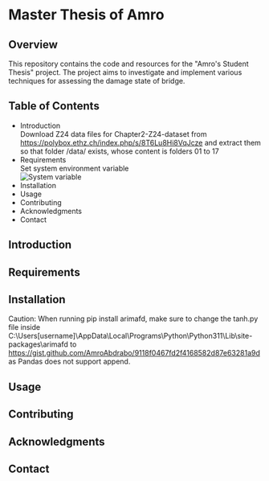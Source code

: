 # Master Thesis of Amro
## Overview

This repository contains the code and resources for the "Amro's Student Thesis" project. The project aims to investigate and implement various techniques for assessing the damage state of bridge.

## Table of Contents

- Introduction \
Download Z24 data files for Chapter2-Z24-dataset from https://polybox.ethz.ch/index.php/s/8T6Lu8Hi8VqJcze and extract them so that folder /data/ exists, whose content is folders 01 to 17
- Requirements \
Set system environment variable \
![System variable](https://drive.usercontent.google.com/download?id=1GjgFIP7-BKzdv5xZ_BG8s1A3C_Arkjcf&export=view&authuser=0)
- Installation
- Usage
- Contributing
- Acknowledgments
- Contact

## Introduction
## Requirements
## Installation

Caution: When running pip install arimafd, make sure to change the tanh.py file inside C:\Users\[username]\AppData\Local\Programs\Python\Python311\Lib\site-packages\arimafd to https://gist.github.com/AmroAbdrabo/9118f0467fd2f4168582d87e63281a9d as Pandas does not support append.

## Usage
## Contributing
## Acknowledgments
## Contact
